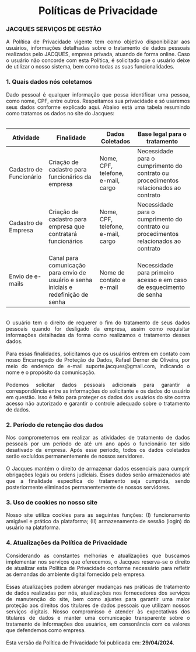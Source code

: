 <div align="center"> 
<h1>Políticas de Privacidade 
</div>

### JACQUES SERVIÇOS DE GESTÃO

<div align="justify"> A Política de Privacidade vigente tem como objetivo disponibilizar aos usuários, informações detalhadas sobre o tratamento de dados pessoais realizados pelo JACQUES, empresa privada, atuando de forma online. Caso o usuário não concorde com esta Política, é solicitado que o usuário deixe de utilizar o nosso sistema, bem como todas as suas funcionalidades. </div>

### 1. Quais dados nós coletamos

<div align="justify"> Dado pessoal é qualquer informação que possa identificar uma pessoa, como nome, CPF, entre outros. Respeitamos sua privacidade e só usaremos seus dados conforme explicado aqui. Abaixo está uma tabela resumindo como tratamos os dados no site do Jacques: </div>
<br>

| Atividade | Finalidade | Dados Coletados | Base legal para o tratamento |
|--|--|--|--|
| Cadastro de Funcionário | Criação de cadastro para funcionários da empresa | Nome, CPF, telefone, e-mail, cargo | Necessidade para o cumprimento do contrato ou procedimentos relacionados ao contrato |
|Cadastro de Empresa|Criação de cadastro para empresa que contratará funcionários|Nome, CPF, telefone, e-mail, cargo|Necessidade para o cumprimento do contrato ou procedimentos relacionados ao contrato|
| Envio de e-mails|Canal para comunicação para envio de usuário e senha iniciais e redefinição de senha|Nome de contato e e-mail|Necessidade para primeiro acesso e em caso de esquecimento de senha|
<br>
<div align="justify"> O usuário tem o direito de requerer o fim do tratamento de seus dados pessoais quando for desligado da empresa, assim como requisitar informações detalhadas da forma como realizamos o tratamento desses dados.  </div>
<br>
<div align="justify"> Para essas finalidades, solicitamos que os usuários entrem em contato com nosso Encarregado de Proteção de Dados, Rafael Derner de Oliveira, por meio do endereço de e-mail suporte.jacques@gmail.com, indicando o nome e o propósito da comunicação. </div>
<br>
<div align="justify"> Podemos solicitar dados pessoais adicionais para garantir a correspondência entre as informações do solicitante e os dados do usuário em questão. Isso é feito para proteger os dados dos usuários do site contra acesso não autorizado e garantir o controle adequado sobre o tratamento de dados. </div>

### 2. Período de retenção dos dados

<div align="justify"> Nos comprometemos em realizar as atividades de tratamento de dados pessoais por um período de até um ano após o funcionário ter sido desativado da empresa. Após esse período, todos os dados coletados serão excluídos permanentemente de nossos servidores.  </div>
<br>
<div align="justify"> O Jacques mantém o direito de armazenar dados essenciais para cumprir obrigações legais ou ordens judiciais. Esses dados serão armazenados até que a finalidade específica do tratamento seja cumprida, sendo posteriormente eliminados permanentemente de nossos servidores. </div>

### 3. Uso de cookies no nosso site

<div align="justify"> Nosso site utiliza cookies para as seguintes funções: (I) funcionamento amigável e prático da plataforma; (II) armazenamento de sessão (login) do usuário na plataforma. </div>

### 4. Atualizações da Política de Privacidade

<div align="justify"> Considerando as constantes melhorias e atualizações que buscamos implementar nos serviços que oferecemos, o Jacques reserva-se o direito de atualizar esta Política de Privacidade conforme necessário para refletir as demandas do ambiente digital fornecido pela empresa. </div>
<br>
<div align="justify"> Essas atualizações podem abranger mudanças nas práticas de tratamento de dados realizadas por nós, atualizações nos fornecedores dos serviços de manutenção do site, bem como ajustes para garantir uma maior proteção aos direitos dos titulares de dados pessoais que utilizam nossos serviços digitais. Nosso compromisso é atender às expectativas dos titulares de dados e manter uma comunicação transparente sobre o tratamento de informações dos usuários, em consonância com os valores que defendemos como empresa. </div>

<br>
Esta versão da Política de Privacidade foi publicada em: <strong>29/04/2024</strong>.
